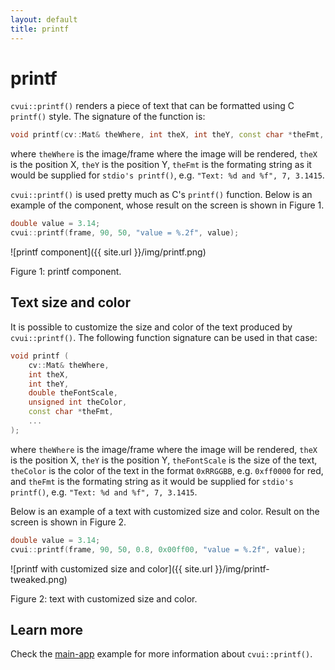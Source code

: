 ```yaml
---
layout: default
title: printf
---
```


# printf

`cvui::printf()` renders a piece of text that can be formatted using C `printf()` style. The signature of the function is:

```cpp
void printf(cv::Mat& theWhere, int theX, int theY, const char *theFmt, ...);
```

where `theWhere` is the image/frame where the image will be rendered, `theX` is the position X, `theY` is the position Y, `theFmt` is the formating string as it would be supplied for `stdio's printf()`, e.g. `"Text: %d and %f", 7, 3.1415`.

`cvui::printf()` is used pretty much as C's `printf()` function. Below is an example of the component, whose result on the screen is shown in Figure 1.

```cpp
double value = 3.14;
cvui::printf(frame, 90, 50, "value = %.2f", value);
```

![printf component]({{ site.url }}/img/printf.png)
<p class="img-caption">Figure 1: printf component.</p>

## Text size and color

It is possible to customize the size and color of the text produced by `cvui::printf()`. The following function signature can be used in that case:

```cpp
void printf (
    cv::Mat& theWhere,
    int theX,
    int theY,
    double theFontScale,
    unsigned int theColor,
    const char *theFmt,
    ...
);
```

where `theWhere` is the image/frame where the image will be rendered, `theX` is the position X, `theY` is the position Y, `theFontScale` is the size of the text, `theColor` is the color of the text in the format `0xRRGGBB`, e.g. `0xff0000` for red, and `theFmt` is the formating string as it would be supplied for `stdio's printf()`, e.g. `"Text: %d and %f", 7, 3.1415`.

Below is an example of a text with customized size and color. Result on the screen is shown in Figure 2.

```cpp
double value = 3.14;
cvui::printf(frame, 90, 50, 0.8, 0x00ff00, "value = %.2f", value);
```

![printf with customized size and color]({{ site.url }}/img/printf-tweaked.png)
<p class="img-caption">Figure 2: text with customized size and color.</p>

## Learn more

Check the [main-app](https://github.com/Dovyski/cvui/tree/master/example/src/main-app) example for more information about <code>cvui::printf()</code>.
